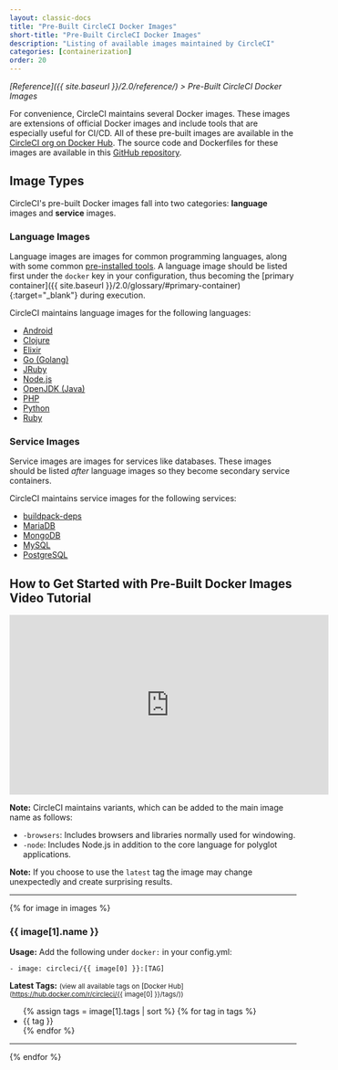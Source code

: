 ```yaml
---
layout: classic-docs
title: "Pre-Built CircleCI Docker Images"
short-title: "Pre-Built CircleCI Docker Images"
description: "Listing of available images maintained by CircleCI"
categories: [containerization]
order: 20
---
```

*[Reference]({{ site.baseurl }}/2.0/reference/) > Pre-Built CircleCI Docker Images*

For convenience, CircleCI maintains several Docker images. These images are extensions of official Docker images and include tools that are especially useful for CI/CD. All of these pre-built images are available in the [CircleCI org on Docker Hub](https://hub.docker.com/r/circleci/). The source code and Dockerfiles for these images are available in this [GitHub repository](https://github.com/circleci/circleci-images).

## Image Types

CircleCI's pre-built Docker images fall into two categories: **language** images and **service** images.

### Language Images

Language images are images for common programming languages, along with some common [pre-installed tools](#pre-installed-tools). A language image should be listed first under the `docker` key in your configuration, thus becoming the [primary container]({{ site.baseurl }}/2.0/glossary/#primary-container){:target="_blank"} during execution.

CircleCI maintains language images for the following languages:

- [Android](#android)
- [Clojure](#clojure)
- [Elixir](#elixir)
- [Go (Golang)](#go-golang)
- [JRuby](#jruby)
- [Node.js](#nodejs)
- [OpenJDK (Java)](#openjdk)
- [PHP](#php)
- [Python](#python)
- [Ruby](#ruby)

### Service Images

Service images are images for services like databases. These images should be listed _after_ language images so they become secondary service containers.

CircleCI maintains service images for the following services:

- [buildpack-deps](#buildpack-deps)
- [MariaDB](#mariadb)
- [MongoDB](#mongodb)
- [MySQL](#mysql)
- [PostgreSQL](#postgresql)

## How to Get Started with Pre-Built Docker Images Video Tutorial
<div class="screen">
    <iframe width="560" height="315" src="https://www.youtube.com/embed/PgIwBzXBn7M" frameborder="0" allowfullscreen></iframe>
</div>

**Note:** CircleCI maintains variants, which can be added to the main image name as follows:

- `-browsers`: Includes browsers and libraries normally used for windowing.
- `-node`: Includes Node.js in addition to the core language for polyglot applications.

**Note:** If you choose to use the `latest` tag the image may change unexpectedly and create surprising results.
<hr>

{% for image in images %}

### {{ image[1].name }} 

**Usage:** Add the following under `docker:` in your config.yml:  

`- image: circleci/{{ image[0] }}:[TAG]`

**Latest Tags:** <small>(view all available tags on [Docker Hub](https://hub.docker.com/r/circleci/{{ image[0] }}/tags/))</small>

<ul class="list-2cols">
{% assign tags = image[1].tags | sort %}
{% for tag in tags %}
<li>{{ tag }}</li>
{% endfor %}
</ul>

---

{% endfor %}
